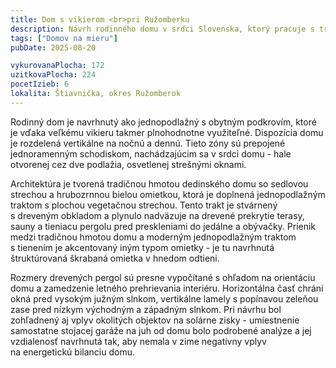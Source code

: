 ```yaml
---
title: Dom s vikierom <br>pri Ružomberku
description: Návrh rodinného domu v srdci Slovenska, ktorý pracuje s tradičným i moderným tvaroslovím a nepopiera atmosféru lokality. Určený je pre mladú rodinu, ktorá vďaka našim podrobným realizačným výkresom zrealizovala pasívny dom v spolupráci s miestnymi staviteľmi.
tags: ["Domov na mieru"]
pubDate: 2025-08-20

vykurovanaPlocha: 172
uzitkovaPlocha: 224
pocetIzieb: 6
lokalita: Štiavnička, okres Ružomberok
---
```


Rodinný dom je navrhnutý ako jednopodlažný s obytným podkrovím, ktoré je vďaka veľkému vikieru takmer plnohodnotne využiteľné. Dispozícia domu je rozdelená vertikálne na nočnú a dennú. Tieto zóny sú prepojené jednoramenným schodiskom, nachádzajúcim sa v srdci domu - hale otvorenej cez dve podlažia, osvetlenej strešnými oknami.

Architektúra je tvorená tradičnou hmotou dedinského domu so sedlovou strechou a hrubozrnnou bielou omietkou, ktorá je doplnená jednopodlažným traktom s plochou vegetačnou strechou. Tento trakt je stvárnený s dreveným obkladom a plynulo nadväzuje na drevené prekrytie terasy, sauny a tieniacu pergolu pred preskleniami do jedálne a obývačky. Prienik medzi tradičnou hmotou domu a moderným jednopodlažným traktom s tienením je akcentovaný iným typom omietky - je tu navrhnutá štruktúrovaná škrabaná omietka v hnedom odtieni.

Rozmery drevených pergol sú presne vypočítané s ohľadom na orientáciu domu a zamedzenie letného prehrievania interiéru. Horizontálna časť chráni okná pred vysokým južným slnkom, vertikálne lamely s popínavou zeleňou zase pred nízkym východným a západným slnkom. Pri návrhu bol zohľadnený aj vplyv okolitých objektov na solárne zisky - umiestnenie samostatne stojacej garáže na juh od domu bolo podrobené analýze a jej vzdialenosť navrhnutá tak, aby nemala v zime negatívny vplyv na energetickú bilanciu domu.


